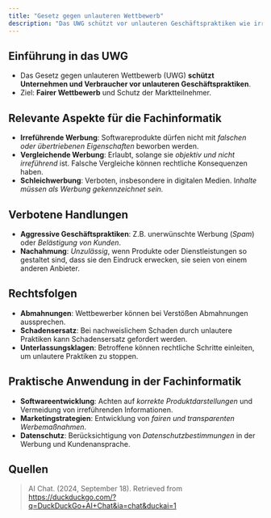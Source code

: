 ```yaml
---
title: "Gesetz gegen unlauteren Wettbewerb"
description: "Das UWG schützt vor unlauteren Geschäftspraktiken wie irreführender Werbung und aggressiven Methoden. Es fördert fairen Wettbewerb und hat rechtliche Konsequenzen wie Abmahnungen und Schadensersatz."
---
```


## Einführung in das UWG
- Das Gesetz gegen unlauteren Wettbewerb (UWG) **schützt Unternehmen und Verbraucher vor unlauteren Geschäftspraktiken**.
- Ziel: **Fairer Wettbewerb** und Schutz der Marktteilnehmer.

## Relevante Aspekte für die Fachinformatik
- **Irreführende Werbung**: Softwareprodukte dürfen nicht mit *falschen oder übertriebenen Eigenschaften* beworben werden.
- **Vergleichende Werbung**: Erlaubt, solange sie *objektiv und nicht irreführend* ist. Falsche Vergleiche können rechtliche Konsequenzen haben.
- **Schleichwerbung**: Verboten, insbesondere in digitalen Medien. I*nhalte müssen als Werbung gekennzeichnet sein.*

## Verbotene Handlungen
- **Aggressive Geschäftspraktiken**: Z.B. unerwünschte Werbung (*Spam*) oder *Belästigung von Kunden*.
- **Nachahmung**: *Unzulässig*, wenn Produkte oder Dienstleistungen so gestaltet sind, dass sie den Eindruck erwecken, sie seien von einem anderen Anbieter.

## Rechtsfolgen
- **Abmahnungen**: Wettbewerber können bei Verstößen Abmahnungen aussprechen.
- **Schadensersatz**: Bei nachweislichem Schaden durch unlautere Praktiken kann Schadensersatz gefordert werden.
- **Unterlassungsklagen**: Betroffene können rechtliche Schritte einleiten, um unlautere Praktiken zu stoppen.

## Praktische Anwendung in der Fachinformatik
- **Softwareentwicklung**: Achten auf *korrekte Produktdarstellungen* und Vermeidung von irreführenden Informationen.
- **Marketingstrategien**: Entwicklung von *fairen und transparenten Werbemaßnahmen*.
- **Datenschutz**: Berücksichtigung von *Datenschutzbestimmungen* in der Werbung und Kundenansprache.

## Quellen

> AI Chat. (2024, September 18). Retrieved from https://duckduckgo.com/?q=DuckDuckGo+AI+Chat&ia=chat&duckai=1